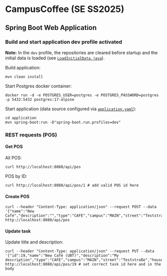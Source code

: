 # CampusCoffee (SE SS2025)

## Spring Boot Web Application

### Build and start application dev profile activated

**Note:** In the `dev` profile, the repositories are cleared before startup and the initial data is loaded (see [`LoadInitialData.java`](https://github.com/se-ubt/ase24-taskboard/blob/main/application/src/main/java/de/unibayreuth/se/taskboard/LoadInitialData.java)).

Build application:
```shell
mvn clean install
```

Start Postgres docker container:
```shell
docker run -d -e POSTGRES_USER=postgres -e POSTGRES_PASSWORD=postgres -p 5432:5432 postgres:17-alpine
```

Start application (data source configured via [`application.yaml`](application/src/main/resources/application.yaml)):
```shell
cd application
mvn spring-boot:run -D"spring-boot.run.profiles=dev"
```

### REST requests (POS)

#### Get POS

All POS:
```shell
curl http://localhost:8080/api/pos
```
POS by ID:
```shell
curl http://localhost:8080/api/pos/1 # add valid POS id here
```

#### Create POS

```shell
curl --header "Content-Type: application/json" --request POST --data '{"name":"New Café","description":"","type":"CAFE","campus":"MAIN","street":"Teststraße","houseNumber":"99","postalCode":12345,"city":"Bayreuth"}%' http://localhost:8080/api/pos
```

#### Update task

Update title and description:
```shell
curl --header "Content-Type: application/json" --request PUT --data '{"id":19,"name":"New Café (UBT)","description":"My description","type":"CAFE","campus":"MAIN","street":"Teststraße","houseNumber":"99","postalCode":12345,"city":"Bayreuth"}%' http://localhost:8080/api/pos/19 # set correct task id here and in the body
```
